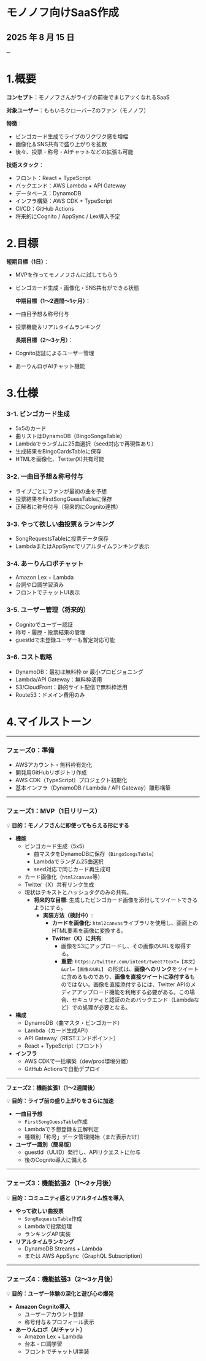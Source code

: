 

# **モノノフ向けSaaS作成**

## 2025 年 8 月 15 日

**─**

# **1.概要**

**コンセプト**：モノノフさんがライブの前後でまじアツくなれるSaaS

**対象ユーザー**：ももいろクローバーZのファン（モノノフ）

**特徴**：

* ビンゴカード生成でライブのワクワク感を増幅  
* 画像化＆SNS共有で盛り上がりを拡散  
* 後々、投票・称号・AIチャットなどの拡張も可能

**技術スタック**：

* フロント：React \+ TypeScript  
* バックエンド：AWS Lambda \+ API Gateway  
* データベース：DynamoDB  
* インフラ構築：AWS CDK \+ TypeScript  
* CI/CD：GitHub Actions  
* 将来的にCognito / AppSync / Lex導入予定

# **2.目標**

**短期目標（1日）**：

* MVPを作ってモノノフさんに試してもらう  
* ビンゴカード生成・画像化・SNS共有ができる状態

  **中期目標（1〜2週間〜1ヶ月）**：

* 一曲目予想＆称号付与  
* 投票機能＆リアルタイムランキング

  **長期目標（2〜3ヶ月）**：

* Cognito認証によるユーザー管理  
* あーりんロボAIチャット機能

# **3.仕様**

### **3-1. ビンゴカード生成**

* 5x5のカード  
* 曲リストはDynamoDB（BingoSongsTable）  
* Lambdaでランダムに25曲選択（seed対応で再現性あり）  
* 生成結果をBingoCardsTableに保存  
* HTMLを画像化、Twitter(X)共有可能

### **3-2. 一曲目予想＆称号付与**

* ライブごとにファンが最初の曲を予想  
* 投票結果をFirstSongGuessTableに保存  
* 正解者に称号付与（将来的にCognito連携）

### **3-3. やって欲しい曲投票＆ランキング**

* SongRequestsTableに投票データ保存  
* LambdaまたはAppSyncでリアルタイムランキング表示

### **3-4. あーりんロボチャット**

* Amazon Lex \+ Lambda  
* 台詞や口調学習済み  
* フロントでチャットUI表示

### **3-5. ユーザー管理（将来的）**

* Cognitoでユーザー認証  
* 称号・履歴・投票結果の管理  
* guestIdで未登録ユーザーも暫定対応可能

### **3-6. コスト戦略**

* DynamoDB：最初は無料枠 or 最小プロビジョニング  
* Lambda/API Gateway：無料枠活用  
* S3/CloudFront：静的サイト配信で無料枠活用  
* Route53：ドメイン費用のみ

# **4.マイルストーン**

---

### **フェーズ0：準備**

* AWSアカウント・無料枠有効化  
* 開発用GitHubリポジトリ作成  
* AWS CDK（TypeScript）プロジェクト初期化  
* 基本インフラ（DynamoDB / Lambda / API Gateway）雛形構築

---

### **フェーズ1：MVP（1日リリース）**

💡 **目的：モノノフさんに即使ってもらえる形にする**

* **機能**  
  * ビンゴカード生成（5x5）  
    * 曲マスタをDynamoDBに保存（`BingoSongsTable`）  
    * Lambdaでランダム25曲選択  
    * seed対応で同じカード再生成可  
  * カード画像化（`html2canvas`等）  
  * Twitter（X）共有リンク生成
  * 現状はテキストとハッシュタグのみの共有。
    * **将来的な目標**: 生成したビンゴカード画像を添付してツイートできるようにする。
      *   **実装方法（検討中）**:
          *   **カードを画像化**: `html2canvas`ライブラリを使用し、画面上のHTML要素を画像に変換する。
          *   **Twitter（X）に共有**:
              *   画像をS3にアップロードし、その画像のURLを取得する。
              *   **重要**: `https://twitter.com/intent/tweet?text=【本文】&url=【画像のURL】` の形式は、**画像へのリンク**をツイートに含めるものであり、**画像を直接ツイートに添付する**ものではない。画像を直接添付するには、Twitter APIのメディアアップロード機能を利用する必要がある。この場合、セキュリティと認証のためバックエンド（Lambdaなど）での処理が必要となる。  
* **構成**  
  * DynamoDB（曲マスタ・ビンゴカード）  
  * Lambda（カード生成API）  
  * API Gateway（RESTエンドポイント）  
  * React \+ TypeScript（フロント）  
* **インフラ**  
  * AWS CDKで一括構築（dev/prod環境分離）  
  * GitHub Actionsで自動デプロイ

---

**フェーズ2：機能拡張1（1〜2週間後）**

💡 **目的：ライブ前の盛り上がりをさらに加速**

* **一曲目予想**  
  * `FirstSongGuessTable`作成  
  * Lambdaで予想登録＆正解判定  
  * 種類別「称号」データ管理開始（まだ表示だけ）  
* **ユーザー識別（簡易版）**  
  * guestId（UUID）発行し、APIリクエストに付与  
  * 後のCognito導入に備える

---

### **フェーズ3：機能拡張2（1〜2ヶ月後）**

💡 **目的：コミュニティ感とリアルタイム性を導入**

* **やって欲しい曲投票**  
  * `SongRequestsTable`作成  
  * Lambdaで投票処理  
  * ランキングAPI実装  
* **リアルタイムランキング**  
  * DynamoDB Streams \+ Lambda  
  * または AWS AppSync（GraphQL Subscription）

---

### **フェーズ4：機能拡張3（2〜3ヶ月後）**

💡 **目的：ユーザー体験の深化と遊び心の爆発**

* **Amazon Cognito導入**  
  * ユーザーアカウント登録  
  * 称号付与＆プロフィール表示  
* **あーりんロボ（AIチャット）**  
  * Amazon Lex \+ Lambda  
  * 台本・口調学習  
  * フロントでチャットUI実装
